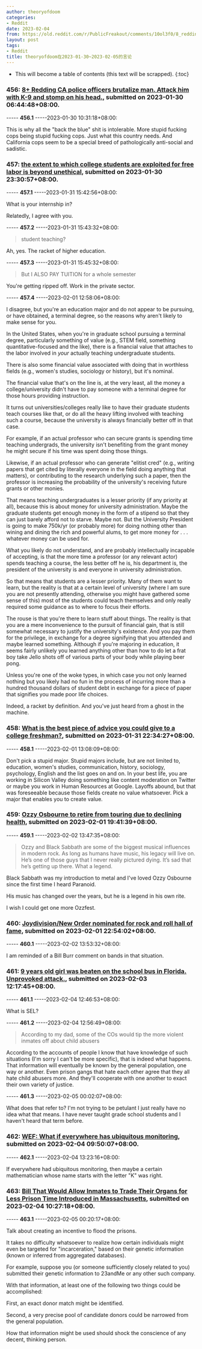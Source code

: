 ```yaml
---
author: theoryofdoom
categories:
- Reddit
date: 2023-02-04
from: https://old.reddit.com/r/PublicFreakout/comments/10ol3f0/8_redding_ca_police_officers_brutalize_man_attack/
layout: post
tags:
- Reddit
title: theoryofdoom在2023-01-30~2023-02-05的言论
---
```


* This will become a table of contents (this text will be scrapped).
{:toc}

### 456: [8+ Redding CA police officers brutalize man. Attack him with K-9 and stomp on his head.](https://old.reddit.com/r/PublicFreakout/comments/10ol3f0/8_redding_ca_police_officers_brutalize_man_attack/), submitted on 2023-01-30 06:44:48+08:00.

----- __456.1__ -----2023-01-30 10:31:18+08:00:

This is why all the "back the blue" shit is intolerable.  More stupid fucking cops being stupid fucking cops.  Just what this country needs.  And California cops seem to be a special breed of pathologically anti-social and sadistic.

### 457: [the extent to which college students are exploited for free labor is beyond unethical](https://old.reddit.com/r/college/comments/10p5nmi/the_extent_to_which_college_students_are/), submitted on 2023-01-30 23:30:57+08:00.

----- __457.1__ -----2023-01-31 15:42:56+08:00:

What is your internship in? 

Relatedly, I agree with you.

----- __457.2__ -----2023-01-31 15:43:32+08:00:

> student teaching?

Ah, yes.  The racket of higher education.

----- __457.3__ -----2023-01-31 15:45:32+08:00:

>  But I ALSO PAY TUITION for a whole semester

You're getting ripped off.  Work in the private sector.

----- __457.4__ -----2023-02-01 12:58:06+08:00:

I disagree, but you're an education major and do not appear to be pursuing, or have obtained, a terminal degree, so the reasons why aren't likely to make sense for you. 

In the United States, when you're in graduate school pursuing a terminal degree, particularly something of value (e.g., STEM field, something quantitative-focused and the like), there is a financial value that attaches to the labor involved in *your* actually teaching undergraduate students.  

There is also some financial value associated with doing that in worthless fields (e.g., women's studies, sociology or history), but it's nominal.  

The financial value that's on the line is, at the very least, all the money a college/university didn't have to pay someone with a terminal degree for those hours providing instruction.

It turns out universities/colleges really like to have their graduate students teach courses like that, or do all the heavy lifting involved with teaching such a course, because the university is always financially better off in that case.

For example, if an actual professor who can secure grants is spending time teaching undergrads, the university isn't benefiting from the grant money he might secure if his time was spent doing those things.

Likewise, if an actual professor who can generate "elitist cred" (e.g., writing papers that get cited by literally everyone in the field doing anything that matters), or contributing to the research underlying such a paper, then the professor is increasing the probability of the university's receiving future grants or other monies.  

That means teaching undergraduates is a lesser priority (if any priority at all), because this is about money for university administration.  Maybe the graduate students get enough money in the form of a stipend so that they can just barely afford not to starve.  Maybe not.  But the University President is going to make 750k/yr (or probably more) for doing nothing other than wining and dining the rich and powerful alums, to get more money for . . . whatever money can be used for.

What you likely do not understand, and are probably intellectually incapable of accepting, is that the more time a professor (or any relevant actor) spends teaching a course, the less better off he is, his department is, the president of the university is and everyone in university administration.  

So that means that students are a lesser priority.  Many of them want to learn, but the reality is that at a certain level of university (where I am sure you are not presently attending, otherwise you might have gathered some sense of this) most of the students could teach themselves and only really required some guidance as to where to focus their efforts.  

The rouse is that you're there to learn stuff about things.  The reality is that you are a mere inconvenience to the pursuit of financial gain, that is still somewhat necessary to justify the university's existence.  And you pay them for the privilege, in exchange for a degree signifying that you attended and maybe learned something.  Although if you're majoring in education, it seems fairly unlikely you learned anything other than how to do let a frat boy take Jello shots off of various parts of your body while playing beer pong. 

Unless you're one of the woke types, in which case you not only learned nothing but you likely had no fun in the process of incurring more than a hundred thousand dollars of student debt in exchange for a piece of paper that signifies you made poor life choices.

Indeed, a racket by definition.  And you've just heard from a ghost in the machine.

### 458: [What is the best piece of advice you could give to a college freshman?](https://old.reddit.com/r/college/comments/10q0klz/what_is_the_best_piece_of_advice_you_could_give/), submitted on 2023-01-31 22:34:27+08:00.

----- __458.1__ -----2023-02-01 13:08:09+08:00:

Don't pick a stupid major.  Stupid majors include, but are not limited to, education, women's studies, communication, history, sociology, psychology, English and the list goes on and on.  In your best life, you are working in Silicon Valley doing something like content moderation on Twitter or maybe you work in Human Resources at Google.  Layoffs abound, but that was foreseeable because those fields create no value whatsoever.  Pick a major that enables you to create value.

### 459: [Ozzy Osbourne to retire from touring due to declining health](https://old.reddit.com/r/Metal/comments/10qrwzi/ozzy_osbourne_to_retire_from_touring_due_to/), submitted on 2023-02-01 19:41:39+08:00.

----- __459.1__ -----2023-02-02 13:47:35+08:00:

> Ozzy and Black Sabbath are some of the biggest musical influences in modern rock. As long as humans have music, his legacy will live on. He’s one of those guys that I never really pictured dying. It’s sad that he’s getting up there. What a legend.

Black Sabbath was my introduction to metal and I've loved Ozzy Osbourne since the first time I heard Paranoid.  

His music has changed over the years, but he is a legend in his own rite.  

I wish I could get one more Ozzfest.

### 460: [Joydivision/New Order nominated for rock and roll hall of fame](https://old.reddit.com/r/JoyDivision/comments/10qwmel/joydivisionnew_order_nominated_for_rock_and_roll/), submitted on 2023-02-01 22:54:02+08:00.

----- __460.1__ -----2023-02-02 13:53:32+08:00:

I am reminded of a Bill Burr comment on bands in that situation.

### 461: [9 years old girl was beaten on the school bus in Florida. Unprovoked attack.](https://old.reddit.com/r/ActualPublicFreakouts/comments/10sau5j/9_years_old_girl_was_beaten_on_the_school_bus_in/), submitted on 2023-02-03 12:17:45+08:00.

----- __461.1__ -----2023-02-04 12:46:53+08:00:

What is SEL?

----- __461.2__ -----2023-02-04 12:56:49+08:00:

> According to my dad, some of the COs would tip the more violent inmates off about child abusers

According to the accounts of people I know that have knowledge of such situations (I'm sorry I can't be more specific), that is indeed what happens.  That information will eventually be known by the general population, one way or another.  Even prison gangs that hate each other agree that they all hate child abusers more.  And they'll cooperate with one another to exact their own variety of justice.

----- __461.3__ -----2023-02-05 00:02:07+08:00:

What does that refer to?  I'm not trying to be petulant I just really have no idea what that means.  I have never taught grade school students and I haven't heard that term before.

### 462: [WEF: What if everywhere has ubiquitous monitoring](https://old.reddit.com/r/DeclineIntoCensorship/comments/10t1u04/wef_what_if_everywhere_has_ubiquitous_monitoring/), submitted on 2023-02-04 09:50:07+08:00.

----- __462.1__ -----2023-02-04 13:23:16+08:00:

If everywhere had ubiquitous monitoring, then maybe a certain mathematician whose name starts with the letter "K" was right.

### 463: [Bill That Would Allow Inmates to Trade Their Organs for Less Prison Time Introduced in Massachusetts](https://old.reddit.com/r/DarkFuturology/comments/10t2lqw/bill_that_would_allow_inmates_to_trade_their/), submitted on 2023-02-04 10:27:18+08:00.

----- __463.1__ -----2023-02-05 00:20:17+08:00:

Talk about creating an incentive to flood the prisons.  

It takes no difficulty whatsoever to realize how certain individuals might even be targeted for "incarceration," based on their genetic information (known or inferred from aggregated databases).

For example, suppose you (or someone sufficiently closely related to you) submitted their genetic information to 23andMe or any other such company. 

With that information, at least one of the following two things could be accomplished:

First, an exact donor match might be identified.

Second, a very precise pool of candidate donors could be narrowed from the general population.

How that information might be used should shock the conscience of any decent, thinking person.

